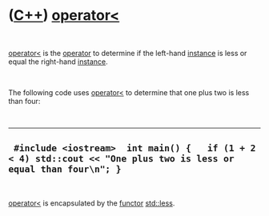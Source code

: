 
 

 

 

 

 

([C++](Cpp.md)) [operator&lt;](CppOperatorLess.md)
====================================================

 

[operator&lt;](CppOperatorLess.md) is the [operator](CppOperator.md)
to determine if the left-hand [instance](CppInstance.md) is less or
equal the right-hand [instance](CppInstance.md).

 

The following code uses [operator&lt;](CppOperatorLess.md) to determine
that one plus two is less than four:

 

  -------------------------------------------------------------------------------------------------------------------
  ` #include <iostream>  int main() {   if (1 + 2 < 4) std::cout << "One plus two is less or equal than four\n"; }`
  -------------------------------------------------------------------------------------------------------------------

 

[operator&lt;](CppOperatorLess.md) is encapsulated by the
[functor](CppFunctor.md) [std::less](CppStdLess.md).

 

 

 

 

 

 


